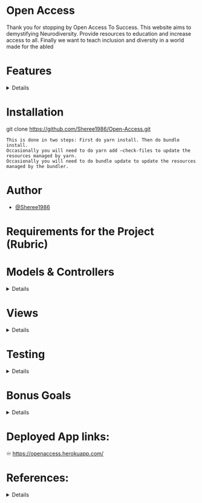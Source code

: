 # Open Access
Thank you for stopping by Open Access To Success. This website aims to demystifying Neurodiversity. 
Provide resources to education and increase access to all. Finally we want to teach inclusion and diversity in a world made for the abled

# Features

<details>
USER
- able to login/register
- able to use CRUD (CREATE post, UPDATE post, DELETE post, VIEW self posts)
ADMIN
-able to login/register

</details>



# Installation
git clone https://github.com/Sheree1986/Open-Access.git


```
This is done in two steps: First do yarn install. Then do bundle install. 
Occasionally you will need to do yarn add –check-files to update the resources managed by yarn. 
Occasionally you will need to do bundle update to update the resources managed by the bundler.

```


# Author

- [@Sheree1986](https://github.com/Sheree1986)



# Requirements for the Project (Rubric)


# Models & Controllers
<details>

    ♾ Create a full Rails application from scratch using ActiveRecord and a database

    ♾ At least two ActiveRecord models

    ♾ Model attributes should use different data types (integer, string, boolean, etc)

    ♾ At least one association is required, one-to-many or many-to-many (Please don’t make this too simple.  
   More models, nested associations, or many to many associations are encouraged.) 

    ♾ Validation of your attributes to prevent the creation of invalid records

    ♾ Implement all the CRUD (create, read, update, delete) operations for your models in your controllers

    ♾ Bonus: implement some non-CRUD operations (like sorting, paging, etc.)

</details>

  
# Views
<details>
  
    ♾ Implement the views for the CRUD operations for each model:
  
    ♾ Index – view to list all the records for that model
   
    ♾ New – form to create a new record
   
    ♾ Edit – form to update an existing record
   
    ♾ Show – view to see a specific record
   
    ♾ Form controls should include several types of input fields, including but not limited to inputs,
   
   textareas, dropdowns, checkboxes, and radio buttons. There should be some links to connect the application together
   
    ♾ Links or buttons to help the users navigate the application
   
    ♾ Style your application by adding CSS; the use of Bootstrap controls, such as Navbars, is highly recommended
   
    ♾ The application should be attractive with inclusion of images, color, fonts and other CSS styling

</details> 

# Testing
<details>
 
   ♾ Include at least some minimal testing using Rspec for some of the CRUD operations
 
</details>

# Bonus Goals 
<details>

   ♾ Do something extra.  This could be the implementation of a more complicated data model, 
  or the use of gems such as Devise for authentication or Active Storage for file storage, 
  or implementing a REST API with a front end — your choice, whatever fits for application
 

</details>

# Deployed App links: 

   ♾ https://openaccess.herokuapp.com/ 
  


# References:
<details>
   ♾ https://www.youtube.com/watch?v=Z0Xn1iiiEZE&t=2913s
   

   ♾ https://github.com/onemonth/omrails
   

   ♾ https://stackoverflow.com/questions/13865610/css-background-image-on-home-page-only-in-a-rails-app
   
   
   ♾ https://getbootstrap.com/docs/4.0/components
   
   
   ♾ https://github.com/thoughtbot/paperclip
   
   
   ♾ https://pragmaticstudio.com/tutorials/using-active-storage-in-rails
   
   
   ♾ https://devcenter.heroku.com/articles/sqlite3
   
   
   ♾ https://www.railscoder.com/articles/adding-contact-forms-in-rails-7-with-mail_form-gem
   
   
   ♾ rbenv install 3.0.1 
   
   
   ♾ https://snyk.io/blog/how-to-install-ruby-in-mac-os/
   

   ♾ https://stackoverflow.com/questions/54277392/rails-activesupportmessageencryptorinvalidmessage
   

# steps to create first admin user

   ♾ https://stackoverflow.com/questions/6497781/making-existing-user-an-admin-on-heroku
   
   
   ♾ rails console
   
   
   ♾ user = User.find_by(email: "she@gmail.com")
   
   
   ♾ user.admin = true
   
   
   ♾ user.save


</details>
